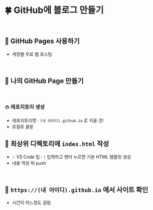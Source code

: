 # 🍀 GitHub에 블로그 만들기

<br>

## 🧸 **GitHub Pages** 사용하기

- 계정별 무료 웹 호스팅

<br>

## 🧸 나의 GitHub Page 만들기

<br>

### ⛄ 레포지토리 생성

- 레포지토리명 : `(내 아이디).github.io` 로 지을 것!
- 로컬로 클론
  <br>

## 🧸 최상위 디렉토리에 `index.html` 작성

- 💡 VS Code 팁 : `!` 입력하고 엔터 누르면 기본 HTML 템플릿 생성
- 내용 작성 뒤 push

<br>

## 🧸 `https://(내 아이디).github.io` 에서 사이트 확인

- 시간이 어느정도 걸림

